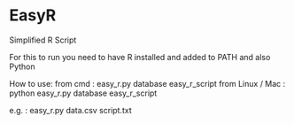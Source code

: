# EasyR
Simplified R Script

For this to run you need to have R installed and added to PATH and also Python

How to use:
from cmd : easy_r.py database easy_r_script
from Linux / Mac : python easy_r.py database easy_r_script

e.g. : easy_r.py data.csv script.txt

